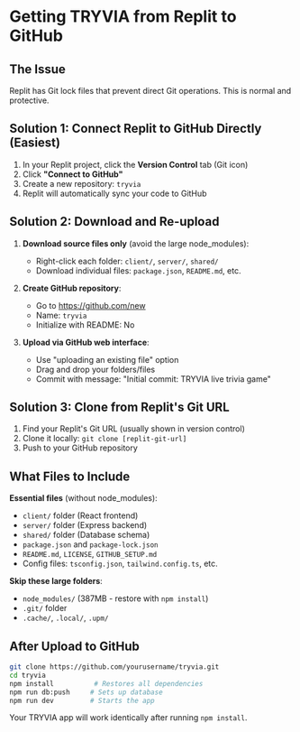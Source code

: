 # Getting TRYVIA from Replit to GitHub

## The Issue
Replit has Git lock files that prevent direct Git operations. This is normal and protective.

## Solution 1: Connect Replit to GitHub Directly (Easiest)
1. In your Replit project, click the **Version Control** tab (Git icon)
2. Click **"Connect to GitHub"**
3. Create a new repository: `tryvia`
4. Replit will automatically sync your code to GitHub

## Solution 2: Download and Re-upload
1. **Download source files only** (avoid the large node_modules):
   - Right-click each folder: `client/`, `server/`, `shared/`
   - Download individual files: `package.json`, `README.md`, etc.
   
2. **Create GitHub repository**:
   - Go to https://github.com/new
   - Name: `tryvia`
   - Initialize with README: No
   
3. **Upload via GitHub web interface**:
   - Use "uploading an existing file" option
   - Drag and drop your folders/files
   - Commit with message: "Initial commit: TRYVIA live trivia game"

## Solution 3: Clone from Replit's Git URL
1. Find your Replit's Git URL (usually shown in version control)
2. Clone it locally: `git clone [replit-git-url]`
3. Push to your GitHub repository

## What Files to Include
**Essential files** (without node_modules):
- `client/` folder (React frontend)
- `server/` folder (Express backend)
- `shared/` folder (Database schema)
- `package.json` and `package-lock.json`
- `README.md`, `LICENSE`, `GITHUB_SETUP.md`
- Config files: `tsconfig.json`, `tailwind.config.ts`, etc.

**Skip these large folders**:
- `node_modules/` (387MB - restore with `npm install`)
- `.git/` folder
- `.cache/`, `.local/`, `.upm/`

## After Upload to GitHub
```bash
git clone https://github.com/yourusername/tryvia.git
cd tryvia
npm install          # Restores all dependencies
npm run db:push     # Sets up database
npm run dev         # Starts the app
```

Your TRYVIA app will work identically after running `npm install`.
